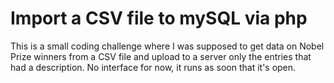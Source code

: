 # Import a CSV file to mySQL via php

This is a small coding challenge where I was supposed to get data on Nobel Prize winners from a CSV file and upload to a server only the entries that had a description.
No interface for now, it runs as soon that it's open.
